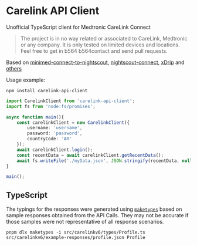 # Carelink API Client

Unofficial TypeScript client for Medtronic CareLink Connect

> The project is in no way related or associated to CareLink, Medtronic or any company. It is only tested on limited devices and locations. Feel free to get in b564
> b564contact and send pull requests.

Based on [minimed-connect-to-nightscout](https://github.com/nightscout/minimed-connect-to-nightscout), [nightscout-connect](https://github.com/nightscout/nightscout-connect/blob/main/lib/sources/minimedcarelink/index.js),
[xDrip](https://github.com/NightscoutFoundation/xDrip/blob/master/app/src/main/java/com/eveningoutpost/dexdrip/cgm/carelinkfollow/client/CareLinkClient.java) and [others](../../README.md#related-projects-and-repositories)

Usage example:

```shell
npm install carelink-api-client
```

```TypeScript
import CarelinkClient from 'carelink-api-client';
import fs from 'node:fs/promises';

async function main(){
    const carelinkClient = new CarelinkClient({
        username: 'username',
        password: 'password',
        countryCode: 'AR'
    });
    await carelinkClient.login();
    const recentData = await carelinkClient.getRecentData();
    await fs.writeFile('./myData.json', JSON.stringify(recentData, null, 4))
}

main();
```

## TypeScript

The typings for the responses were generated using [`maketypes`](https://www.npmjs.com/package/maketypes) based on sample responses obtained from the API Calls. They may not be accurate if those samples were not representative of all response scenarios.

```shell
pnpm dlx maketypes -i src/carelinkv6/types/Profile.ts src/carelinkv6/example-responses/profile.json Profile
```
